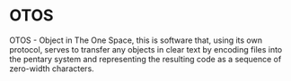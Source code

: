 # OTOS
OTOS - Object in The One Space, this is software that, using its own protocol, serves to transfer any objects in clear text by encoding files into the pentary system and representing the resulting code as a sequence of zero-width characters.
